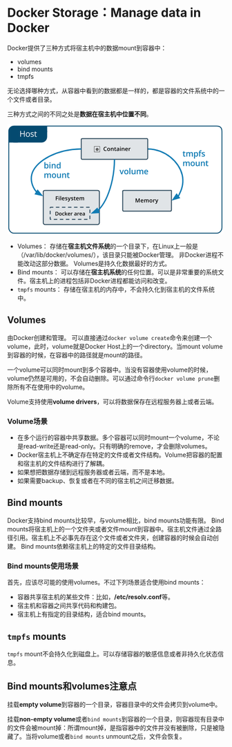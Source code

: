 # Docker Storage：Manage data in Docker
Docker提供了三种方式将宿主机中的数据mount到容器中：
* volumes
* bind mounts
* tmpfs

无论选择哪种方式，从容器中看到的数据都是一样的，都是容器的文件系统中的一个文件或者目录。 

三种方式之间的不同之处是**数据在宿主机中位置不同**。

![](pics/types-of-mounts.png)

* Volumes： 存储在**宿主机文件系统**的一个目录下，在Linux上一般是（/var/lib/docker/volumes/），该目录只能被Docker管理。 非Docker进程不能改动这部分数据。 Volumes是持久化数据最好的方式。
* Bind mounts： 可以存储在**宿主机系统**的任何位置。可以是非常重要的系统文件。宿主机上的进程包括非Docker进程都能访问和改变。
* `tmpfs` mounts： 存储在宿主机的内存中，不会持久化到宿主机的文件系统中。

## Volumes
由Docker创建和管理。
可以直接通过`docker volume create`命令来创建一个volume，此时，volume就是Docker Host上的一个directory。当mount volume到容器的时候，在容器中的路径就是mount的路径。

一个volume可以同时mount到多个容器中。当没有容器使用volume的时候，volume仍然是可用的，不会自动删除。可以通过命令行`docker volume prune`删除所有不在使用中的volume。

Volume支持使用**volume drivers**，可以将数据保存在远程服务器上或者云端。

### Volume场景
* 在多个运行的容器中共享数据。多个容器可以同时mount一个volume，不论是read-write还是read-only。只有明确的remove，才会删除volumes。
* Docker宿主机上不确定存在特定的文件或者文件结构。Volume把容器的配置和宿主机的文件结构进行了解耦。
* 如果想把数据存储到远程服务器或者云端，而不是本地。
* 如果需要backup、恢复或者在不同的宿主机之间迁移数据。

## Bind mounts
Docker支持bind mounts比较早，与volume相比，bind mounts功能有限。
Bind mounts将宿主机上的一个文件夹或者文件mount到容器中。宿主机文件通过全路径引用。宿主机上不必事先存在这个文件或者文件夹，创建容器的时候会自动创建。 Bind mounts依赖宿主机上的特定的文件目录结构。
### Bind mounts使用场景
首先，应该尽可能的使用volumes。不过下列场景适合使用bind mounts：
* 容器共享宿主机的某些文件：比如，**/etc/resolv.conf**等。
* 宿主机和容器之间共享代码和构建包。
* 宿主机上有指定的目录结构，适合bind mounts。
## `tmpfs` mounts
`tmpfs` mount不会持久化到磁盘上。可以存储容器的敏感信息或者非持久化状态信息。

## Bind mounts和volumes注意点
挂载**empty volume**到容器的一个目录，容器目录中的文件会拷贝到volume中。

挂载**non-empty volume**或者`bind mounts`到容器的一个目录，则容器现有目录中的文件会被mount掉：所谓mount掉，是指容器中的文件并没有被删除，只是被隐藏了。当将volume或者`bind mounts` unmount之后，文件会恢复。